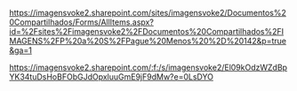 https://imagensvoke2.sharepoint.com/sites/imagensvoke2/Documentos%20Compartilhados/Forms/AllItems.aspx?id=%2Fsites%2Fimagensvoke2%2FDocumentos%20Compartilhados%2FIMAGENS%2FP%20a%20S%2FPague%20Menos%20%2D%20142&p=true&ga=1


https://imagensvoke2.sharepoint.com/:f:/s/imagensvoke2/El09kOdzWZdBpYK34tuDsHoBFObGJdOpxluuGmE9jF9dMw?e=0LsDYO
